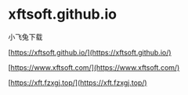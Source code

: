 # xftsoft.github.io
小飞兔下载

[https://xftsoft.github.io/](https://xftsoft.github.io/)

[https://www.xftsoft.com/](https://www.xftsoft.com/)

[https://xft.fzxgj.top/](https://xft.fzxgj.top/)